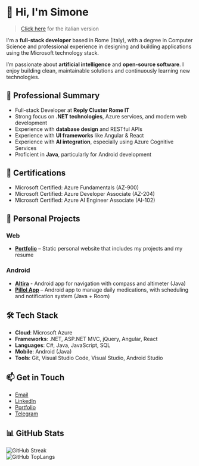 # 👋 Hi, I'm Simone

> [Click here](README.it.md) for the italian version

I'm a **full-stack developer** based in Rome (Italy), with a degree in Computer Science and professional experience in designing and building applications using the Microsoft technology stack.

I’m passionate about **artificial intelligence** and **open-source software**. I enjoy building clean, maintainable solutions and continuously learning new technologies.

## 💼 Professional Summary

- Full-stack Developer at **Reply Cluster Rome IT**
- Strong focus on **.NET technologies**, Azure services, and modern web development
- Experience with **database design** and RESTful APIs
- Experience with **UI frameworks** like Angular & React
- Experience with **AI integration**, especially using Azure Cognitive Services
- Proficient in **Java**, particularly for Android development

## 🧠 Certifications

- Microsoft Certified: Azure Fundamentals (AZ-900)
- Microsoft Certified: Azure Developer Associate (AZ-204)
- Microsoft Certified: Azure AI Engineer Associate (AI-102)

## 🧪 Personal Projects

### Web
- [**Portfolio**](https://github.com/simonedelgrosso/simonedelgrosso.github.io) – Static personal website that includes my projects and my resume

### Android  
- [**Altira**](https://github.com/simonedelgrosso/altira-info) - Android app for navigation with compass and altimeter (Java)  
- [**Pillol App**](https://github.com/simonedelgrosso/pillol-app-info) – Android app to manage daily medications, with scheduling and notification system (Java + Room)

## 🛠️ Tech Stack

- **Cloud**: Microsoft Azure  
- **Frameworks**: .NET, ASP.NET MVC, jQuery, Angular, React  
- **Languages**: C#, Java, JavaScript, SQL  
- **Mobile**: Android (Java)  
- **Tools**: Git, Visual Studio Code, Visual Studio, Android Studio  

## 📫 Get in Touch

- [Email](mailto:simonedelgrosso@outlook.it)
- [LinkedIn](https://www.linkedin.com/in/simdlg/)
- [Portfolio](https://simonedelgrosso.github.io)
- [Telegram](https://t.me/simonedelgrosso)

## 📊 GitHub Stats

![GitHub Streak](https://streak-stats.demolab.com?user=simonedelgrosso&theme=transparent&hide_border=true)  
![GitHub TopLangs](https://github-readme-stats.vercel.app/api/top-langs/?username=simonedelgrosso&theme=transparent&show_icons=true&hide_border=true&layout=compact)